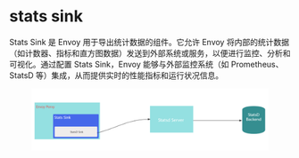 # stats sink

Stats Sink 是 Envoy 用于导出统计数据的组件。它允许 Envoy 将内部的统计数据（如计数器、指标和直方图数据）发送到外部系统或服务，以便进行监控、分析和可视化。通过配置 Stats Sink，Envoy 能够与外部监控系统（如 Prometheus、StatsD 等）集成，从而提供实时的性能指标和运行状况信息。

<figure><img src="../../../../.gitbook/assets/image (2) (1) (1) (1).png" alt=""><figcaption></figcaption></figure>
